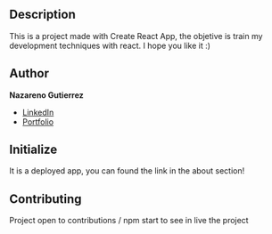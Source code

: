 ## Description
This is a project made with Create React App, the objetive is train my development techniques with react. I hope you like it :)

## Author
**Nazareno Gutierrez**

* [LinkedIn](https://www.linkedin.com/in/nazarenogutierrezoficial)
* [Portfolio](https://nazagutierrez.github.io/portfolio/)

## Initialize
It is a deployed app, you can found the link in the about section!

## Contributing
Project open to contributions /
npm start to see in live the project
